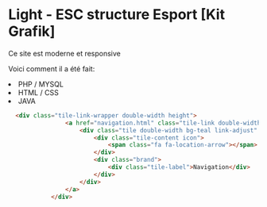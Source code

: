 <h1>Light - ESC structure Esport [Kit Grafik]</h1>

<p>Ce site est moderne et responsive</p>

<p>Voici comment il a été fait:</p>
<li>PHP / MYSQL</li>
<li>HTML / CSS</li>
<li>JAVA</li>

```html
  <div class="tile-link-wrapper double-width height">
                <a href="navigation.html" class="tile-link double-width height">
                    <div class="tile double-width bg-teal link-adjust" data-click="transform">
                        <div class="tile-content icon">
                            <span class="fa fa-location-arrow"></span>
                        </div>
                        <div class="brand">
                            <div class="tile-label">Navigation</div>
                        </div>
                    </div>
                </a>
            </div>


```